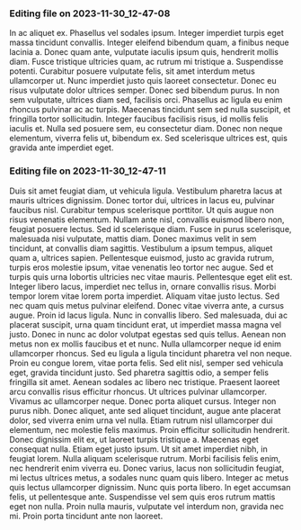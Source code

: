 

### Editing file on 2023-11-30_12-47-08

In ac aliquet ex. Phasellus vel sodales ipsum. Integer imperdiet turpis eget massa tincidunt convallis. Integer eleifend bibendum quam, a finibus neque lacinia a. Donec quam ante, vulputate iaculis ipsum quis, hendrerit mollis diam. Fusce tristique ultricies quam, ac rutrum mi tristique a. Suspendisse potenti. Curabitur posuere vulputate felis, sit amet interdum metus ullamcorper ut. Nunc imperdiet justo quis laoreet consectetur. Donec eu risus vulputate dolor ultrices semper. Donec sed bibendum purus.
In non sem vulputate, ultrices diam sed, facilisis orci. Phasellus ac ligula eu enim rhoncus pulvinar ac ac turpis. Maecenas tincidunt sem sed nulla suscipit, et fringilla tortor sollicitudin. Integer faucibus facilisis risus, id mollis felis iaculis et. Nulla sed posuere sem, eu consectetur diam. Donec non neque elementum, viverra felis ut, bibendum ex. Sed scelerisque ultrices est, quis gravida ante imperdiet eget.




### Editing file on 2023-11-30_12-47-11

Duis sit amet feugiat diam, ut vehicula ligula. Vestibulum pharetra lacus at mauris ultrices dignissim. Donec tortor dui, ultrices in lacus eu, pulvinar faucibus nisl. Curabitur tempus scelerisque porttitor. Ut quis augue non risus venenatis elementum. Nullam ante nisl, convallis euismod libero non, feugiat posuere lectus. Sed id scelerisque diam. Fusce in purus scelerisque, malesuada nisi vulputate, mattis diam.
Donec maximus velit in sem tincidunt, at convallis diam sagittis. Vestibulum a ipsum tempus, aliquet quam a, ultrices sapien. Pellentesque euismod, justo ac gravida rutrum, turpis eros molestie ipsum, vitae venenatis leo tortor nec augue. Sed et turpis quis urna lobortis ultricies nec vitae mauris. Pellentesque eget elit est. Integer libero lacus, imperdiet nec tellus in, ornare convallis risus. Morbi tempor lorem vitae lorem porta imperdiet. Aliquam vitae justo lectus. Sed nec quam quis metus pulvinar eleifend. Donec vitae viverra ante, a cursus augue. Proin id lacus ligula. Nunc in convallis libero.
Sed malesuada, dui ac placerat suscipit, urna quam tincidunt erat, ut imperdiet massa magna vel justo. Donec in nunc ac dolor volutpat egestas sed quis tellus. Aenean non metus non ex mollis faucibus et et nunc. Nulla ullamcorper neque id enim ullamcorper rhoncus. Sed eu ligula a ligula tincidunt pharetra vel non neque. Proin eu congue lorem, vitae porta felis. Sed elit nisl, semper sed vehicula eget, gravida tincidunt justo. Sed pharetra sagittis odio, a semper felis fringilla sit amet. Aenean sodales ac libero nec tristique. Praesent laoreet arcu convallis risus efficitur rhoncus. Ut ultrices pulvinar ullamcorper. Vivamus ac ullamcorper neque. Donec porta aliquet cursus. Integer non purus nibh. Donec aliquet, ante sed aliquet tincidunt, augue ante placerat dolor, sed viverra enim urna vel nulla. Etiam rutrum nisl ullamcorper dui elementum, nec molestie felis maximus.
Proin efficitur sollicitudin hendrerit. Donec dignissim elit ex, ut laoreet turpis tristique a. Maecenas eget consequat nulla. Etiam eget justo ipsum. Ut sit amet imperdiet nibh, in feugiat lorem. Nulla aliquam scelerisque rutrum. Morbi facilisis felis enim, nec hendrerit enim viverra eu. Donec varius, lacus non sollicitudin feugiat, mi lectus ultrices metus, a sodales nunc quam quis libero. Integer ac metus quis lectus ullamcorper dignissim. Nunc quis porta libero. In eget accumsan felis, ut pellentesque ante. Suspendisse vel sem quis eros rutrum mattis eget non nulla. Proin nulla mauris, vulputate vel interdum non, gravida nec mi. Proin porta tincidunt ante non laoreet.


